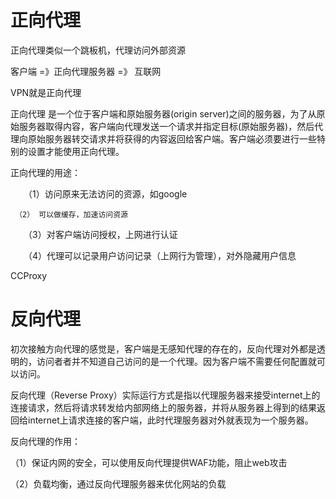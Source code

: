 
# 正向代理

正向代理类似一个跳板机，代理访问外部资源

客户端 =》正向代理服务器 =》 互联网

VPN就是正向代理

正向代理 是一个位于客户端和原始服务器(origin server)之间的服务器，为了从原始服务器取得内容，客户端向代理发送一个请求并指定目标(原始服务器)，然后代理向原始服务器转交请求并将获得的内容返回给客户端。客户端必须要进行一些特别的设置才能使用正向代理。

正向代理的用途：

　　（1）访问原来无法访问的资源，如google

     （2） 可以做缓存，加速访问资源

　　（3）对客户端访问授权，上网进行认证

　　（4）代理可以记录用户访问记录（上网行为管理），对外隐藏用户信息

CCProxy


# 反向代理

初次接触方向代理的感觉是，客户端是无感知代理的存在的，反向代理对外都是透明的，访问者者并不知道自己访问的是一个代理。因为客户端不需要任何配置就可以访问。

反向代理（Reverse Proxy）实际运行方式是指以代理服务器来接受internet上的连接请求，然后将请求转发给内部网络上的服务器，并将从服务器上得到的结果返回给internet上请求连接的客户端，此时代理服务器对外就表现为一个服务器。

反向代理的作用：

（1）保证内网的安全，可以使用反向代理提供WAF功能，阻止web攻击

（2）负载均衡，通过反向代理服务器来优化网站的负载









